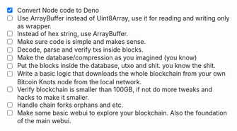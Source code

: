 - [x] Convert Node code to Deno
- [ ] Use ArrayBuffer instead of Uint8Array, use it for reading and writing only as wrapper.
- [ ] Instead of hex string, use ArrayBuffer.
- [ ] Make sure code is simple and makes sense.
- [ ] Decode, parse and verify txs inside blocks.
- [ ] Make the database/compression as you imagined (you know)
- [ ] Put the blocks inside the database, utxo and shit. you know the shit.
- [ ] Write a basic logic that downloads the whole blockchain from your own Bitcoin Knots node from the local network.
- [ ] Verify blockchain is smaller than 100GB, if not do more tweaks and hacks to make it smaller.
- [ ] Handle chain forks orphans and etc.
- [ ] Make some basic webui to explore your blockchain. Also the foundation of the main webui.
